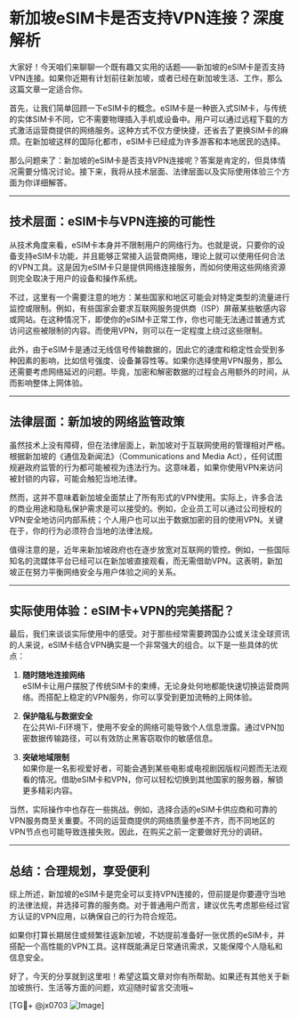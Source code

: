 # 新加坡eSIM卡是否支持VPN连接？深度解析

大家好！今天咱们来聊聊一个既有趣又实用的话题——新加坡的eSIM卡是否支持VPN连接。如果你近期有计划前往新加坡，或者已经在新加坡生活、工作，那么这篇文章一定适合你。

首先，让我们简单回顾一下eSIM卡的概念。eSIM卡是一种嵌入式SIM卡，与传统的实体SIM卡不同，它不需要物理插入手机或设备中。用户可以通过远程下载的方式激活运营商提供的网络服务。这种方式不仅方便快捷，还省去了更换SIM卡的麻烦。在新加坡这样的国际化都市，eSIM卡已经成为许多游客和本地居民的选择。

那么问题来了：新加坡的eSIM卡是否支持VPN连接呢？答案是肯定的，但具体情况需要分情况讨论。接下来，我将从技术层面、法律层面以及实际使用体验三个方面为你详细解答。

---

## 技术层面：eSIM卡与VPN连接的可能性

从技术角度来看，eSIM卡本身并不限制用户的网络行为。也就是说，只要你的设备支持eSIM卡功能，并且能够正常接入运营商网络，理论上就可以使用任何合法的VPN工具。这是因为eSIM卡只是提供网络连接服务，而如何使用这些网络资源则完全取决于用户的设备和操作系统。

不过，这里有一个需要注意的地方：某些国家和地区可能会对特定类型的流量进行监控或限制。例如，有些国家会要求互联网服务提供商（ISP）屏蔽某些敏感内容或网站。在这种情况下，即使你的eSIM卡正常工作，你也可能无法通过普通方式访问这些被限制的内容。而使用VPN，则可以在一定程度上绕过这些限制。

此外，由于eSIM卡是通过无线信号传输数据的，因此它的速度和稳定性会受到多种因素的影响，比如信号强度、设备兼容性等。如果你选择使用VPN服务，那么还需要考虑网络延迟的问题。毕竟，加密和解密数据的过程会占用额外的时间，从而影响整体上网体验。

---

## 法律层面：新加坡的网络监管政策

虽然技术上没有障碍，但在法律层面上，新加坡对于互联网使用的管理相对严格。根据新加坡的《通信及新闻法》（Communications and Media Act），任何试图规避政府监管的行为都可能被视为违法行为。这意味着，如果你使用VPN来访问被封锁的内容，可能会触犯当地法律。

然而，这并不意味着新加坡全面禁止了所有形式的VPN使用。实际上，许多合法的商业用途和隐私保护需求是可以接受的。例如，企业员工可以通过公司授权的VPN安全地访问内部系统；个人用户也可以出于数据加密的目的使用VPN。关键在于，你的行为必须符合当地的法律法规。

值得注意的是，近年来新加坡政府也在逐步放宽对互联网的管控。例如，一些国际知名的流媒体平台已经可以在新加坡直接观看，而无需借助VPN。这表明，新加坡正在努力平衡网络安全与用户体验之间的关系。

---

## 实际使用体验：eSIM卡+VPN的完美搭配？

最后，我们来谈谈实际使用中的感受。对于那些经常需要跨国办公或关注全球资讯的人来说，eSIM卡结合VPN确实是一个非常强大的组合。以下是一些具体的优点：

1. **随时随地连接网络**  
   eSIM卡让用户摆脱了传统SIM卡的束缚，无论身处何地都能快速切换运营商网络。而搭配上稳定的VPN服务，你可以享受到更加流畅的上网体验。

2. **保护隐私与数据安全**  
   在公共Wi-Fi环境下，使用不安全的网络可能导致个人信息泄露。通过VPN加密数据传输路径，可以有效防止黑客窃取你的敏感信息。

3. **突破地域限制**  
   如果你是一名影视爱好者，可能会遇到某些电影或电视剧因版权问题而无法观看的情况。借助eSIM卡和VPN，你可以轻松切换到其他国家的服务器，解锁更多精彩内容。

当然，实际操作中也存在一些挑战。例如，选择合适的eSIM卡供应商和可靠的VPN服务商至关重要。不同的运营商提供的网络质量参差不齐，而不同地区的VPN节点也可能导致连接失败。因此，在购买之前一定要做好充分的调研。

---

## 总结：合理规划，享受便利

综上所述，新加坡的eSIM卡是完全可以支持VPN连接的，但前提是你要遵守当地的法律法规，并选择可靠的服务商。对于普通用户而言，建议优先考虑那些经过官方认证的VPN应用，以确保自己的行为符合规范。

如果你打算长期居住或频繁往返新加坡，不妨提前准备好一张优质的eSIM卡，并搭配一个高性能的VPN工具。这样既能满足日常通讯需求，又能保障个人隐私和信息安全。

好了，今天的分享就到这里啦！希望这篇文章对你有所帮助。如果还有其他关于新加坡旅行、生活等方面的问题，欢迎随时留言交流哦~

[TG💪+ @jx0703 ![Image](https://github.com/user-attachments/assets/dbca1d08-cadb-493c-b0ec-ad6f7a83f270)]